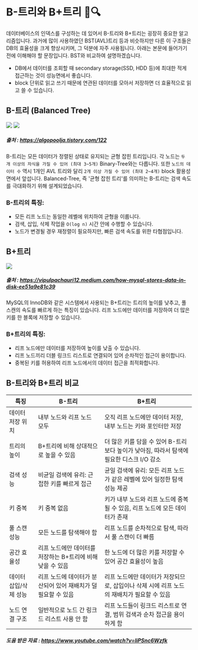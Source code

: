 # B-트리와 B+트리 🌳🔍

데이터베이스의 인덱스를 구성하는 데 있어서 B-트리와 B+트리는 굉장히 중요한 알고리즘입니다. 과거에 많이 사용하였던 BST(AVL)트리 등과 비슷하지만 다른 이 구조들은 DB의 효율성을 크게 향상시키며, 그 덕분에 자주 사용됩니다.
아래는 본문에 들어가기 전에 이해해야 할 문장입니다. BST와 비교하여 설명하겠습니다.

- DB에서 데이터를 조회할 때 secondary storage(SSD, HDD 등)에 최대한 적게 접근하는 것이 성능면에서 좋습니다.
- block 단위로 읽고 쓰기 때문에 연관된 데이터를 모아서 저장하면 더 효율적으로 읽고 쓸 수 있습니다.

## B-트리 (Balanced Tree)

<img src="https://img1.daumcdn.net/thumb/R1280x0/?scode=mtistory2&fname=https%3A%2F%2Fblog.kakaocdn.net%2Fdn%2FxJDXW%2FbtrIOvQhZUc%2Ft7gUcEAAC1Yh9xuLaRQUE0%2Fimg.jpg">

<img src="https://img1.daumcdn.net/thumb/R1280x0/?scode=mtistory2&fname=https%3A%2F%2Fblog.kakaocdn.net%2Fdn%2FqiMTZ%2FbtrIy92zPxR%2FBtENZu19UQlqelAfpOL8yK%2Fimg.png">

##### 출처 : https://algopoolja.tistory.com/122

B-트리는 모든 데이터가 정렬된 상태로 유지되는 균형 잡힌 트리입니다. 각 노드는 `두 개 이상의 자식을 가질 수 있어 (최대 3~5개)` Binary-Tree와는 다릅니다. 또한 `노드의 데이터 수` 역시 1개인 AVL 트리와 달리 `2개 이상 가질 수 있어 (최대 2~4개)` block 활용성 면에서 앞섭니다. Balanced-Tree, 즉 '균형 잡힌 트리'를 의미하는 B-트리는 검색 속도를 극대화하기 위해 설계되었습니다.

### B-트리의 특징:

- 모든 리프 노드는 동일한 레벨에 위치하여 균형을 이룹니다.
- 검색, 삽입, 삭제 작업을 `O(log n)` 시간 안에 수행할 수 있습니다.
- 노드가 변경될 경우 재정렬이 필요하지만, 빠른 검색 속도를 위한 타협점입니다.

## B+트리
<img src="https://miro.medium.com/v2/resize:fit:720/format:webp/1*vQWSOWC7jhz_Rvw81P2Qaw.png">

##### 출처 : https://vipulpachauri12.medium.com/how-mysql-stores-data-in-disk-ee51a9e81c39

MySQL의 InnoDB와 같은 시스템에서 사용되는 B+트리는 트리의 높이를 낮추고, 풀 스캔의 속도를 빠르게 하는 특징이 있습니다. 리프 노드에만 데이터를 저장하여 더 많은 키를 한 블록에 저장할 수 있습니다.

### B+트리의 특징:

- 리프 노드에만 데이터를 저장하여 높이를 낮출 수 있습니다.
- 리프 노드끼리 더블 링크드 리스트로 연결되어 있어 순차적인 접근이 용이합니다.
- 중복된 키를 허용하여 리프 노드에서의 데이터 접근을 최적화합니다.

## B-트리와 B+트리 비교

| 특징               | B-트리                                                         | B+트리                                                         |
|--------------------|----------------------------------------------------------------|----------------------------------------------------------------|
| 데이터 저장 위치     | 내부 노드와 리프 노드 모두                                      | 오직 리프 노드에만 데이터 저장, 내부 노드는 키와 포인터만 저장       |
| 트리의 높이         | B+트리에 비해 상대적으로 높을 수 있음                              | 더 많은 키를 담을 수 있어 B-트리보다 높이가 낮아짐, 따라서 탐색에 필요한 디스크 I/O 감소 |
| 검색 성능           | 비균일 검색에 유리: 근접한 키를 빠르게 접근                         | 균일 검색에 유리: 모든 리프 노드가 같은 레벨에 있어 일정한 탐색 성능 제공   |
| 키 중복             | 키 중복 없음                                                   | 키가 내부 노드와 리프 노드에 중복될 수 있음, 리프 노드에 모든 데이터가 존재 |
| 풀 스캔 성능        | 모든 노드를 탐색해야 함                                        | 리프 노드를 순차적으로 탐색, 따라서 풀 스캔이 더 빠름                |
| 공간 효율성         | 리프 노드에만 데이터를 저장하는 B+트리에 비해 낮을 수 있음             | 한 노드에 더 많은 키를 저장할 수 있어 공간 효율성이 높음              |
| 데이터 삽입/삭제 성능 | 리프 노드에 데이터가 분산되어 있어 재배치가 덜 필요할 수 있음            | 리프 노드에만 데이터가 저장되므로, 삽입이나 삭제 시에 리프 노드의 재배치가 필요할 수 있음 |
| 노드 연결 구조       | 일반적으로 노드 간 링크드 리스트 사용 안 함                        | 리프 노드들이 링크드 리스트로 연결, 범위 검색과 순차 접근을 용이하게 함   |


##### 도움 받은 자료 : https://www.youtube.com/watch?v=liPSnc6Wzfk
